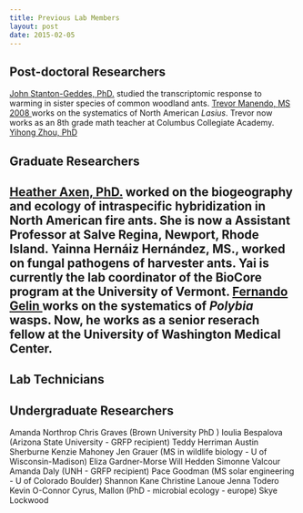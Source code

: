 ```yaml
---
title: Previous Lab Members
layout: post
date: 2015-02-05
---
```




<h2>Post-doctoral Researchers</h2>
<a href="http://johnstantongeddes.org/">John Stanton-Geddes, PhD.</a> studied the transcriptomic response to warming in sister species of common woodland ants.
<a href="http://unitedschoolsnetwork.org/maincampus-ourteam.php">Trevor Manendo, MS 2008 </a>  works on the systematics of North American <i>Lasius</i>. Trevor now works as an 8th grade math teacher at Columbus Collegiate Academy.
<a href="http://cellbio.uga.edu/directory/yihong-zhou">Yihong Zhou, PhD</a>

<h2> Graduate Researchers<h2/>
<a href="http://www.salve.edu/users/dr-heather-axen">Heather Axen, PhD.</a> worked on the biogeography and ecology of intraspecific hybridization in North American fire ants. She is now a Assistant Professor at Salve Regina, Newport, Rhode Island.
Yainna Hernáiz Hernández, MS., worked on fungal pathogens of harvester ants. Yai is currently the lab coordinator of the BioCore program at the University of Vermont.
<a href="http://www.fernandogelin.com/">Fernando Gelin </a> works on the systematics of <i>Polybia</i> wasps. Now, he works as a senior reserach fellow at the University of Washington Medical Center.

<h2>Lab Technicians</h2>


<h2>Undergraduate Researchers</h2>
Amanda Northrop
Chris Graves (Brown University PhD )
Ioulia Bespalova (Arizona State University - GRFP recipient)
Teddy Herriman
Austin Sherburne
Kenzie Mahoney
Jen Grauer (MS in wildlife biology - U of Wisconsin-Madison)
Eliza Gardner-Morse
Will Hedden 
Simonne Valcour
Amanda Daly (UNH - GRFP recipient)
Pace Goodman (MS solar engineering - U of Colorado Boulder)
Shannon Kane
Christine Lanoue 
Jenna Todero
Kevin O-Connor 
Cyrus, Mallon (PhD - microbial ecology - europe)
Skye Lockwood

